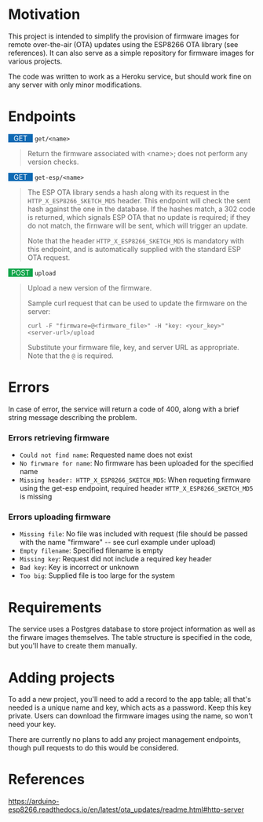 # Motivation
This project is intended to simplify the provision of firmware images for remote over-the-air (OTA) updates using the ESP8266 OTA library (see references).  It can also serve as a simple repository for firmware images for various projects.

The code was written to work as a Heroku service, but should work fine on any server with only minor modifications.

# Endpoints
<span style="background-color:#0f6ab4; width:50px; color: white; display: inline-block;    text-align: center;">GET</span> `get/<name>`
> Return the firmware associated with &lt;name>; does not perform any version checks.


<span style="background-color:#0f6ab4; width:50px; color: white; display: inline-block;    text-align: center;">GET</span> `get-esp/<name>`
> The ESP OTA library sends a hash along with its request in the `HTTP_X_ESP8266_SKETCH_MD5` header.  This endpoint will check the sent hash against the one in the database.  If the hashes match, a 302 code is returned, which signals ESP OTA that no update is required; if they do not match, the firnware will be sent, which will trigger an update.
>
>Note that the header `HTTP_X_ESP8266_SKETCH_MD5` is mandatory with this endpoint, and is automatically supplied with the standard ESP OTA request.

<span style="background-color:#10a54a; width:50px; color: white; display: inline-block;    text-align: center;">POST</span> `upload`
> Upload a new version of the firmware.
>
> Sample curl request that can be used to update the firmware on the server:
>
> `curl -F "firmware=@<firmware_file>" -H "key: <your_key>" <server-url>/upload`
>
> Substitute your firmware file, key, and server URL as appropriate.  Note that the `@` is required.


# Errors
In case of error, the service will return a code of 400, along with a brief string message describing the problem.

### Errors retrieving firmware
- `Could not find name`: Requested name does not exist
- `No firwmare for name`: No firmware has been uploaded for the specified name
- `Missing header: HTTP_X_ESP8266_SKETCH_MD5`: When requeting firmware using the get-esp endpoint, required header `HTTP_X_ESP8266_SKETCH_MD5` is missing

### Errors uploading firmware
- `Missing file`: No file was included with request (file should be passed with the name "firmware" -- see curl example under upload)
- `Empty filename`: Specified filename is empty
- `Missing key`: Request did not include a required key header
- `Bad key`: Key is incorrect or unknown
- `Too big`: Supplied file is too large for the system

# Requirements
The service uses a Postgres database to store project information as well as the firware images themselves.  The table structure is specified in the code, but you'll have to create them manually.

# Adding projects
To add a new project, you'll need to add a record to the app table; all that's needed is a unique name and key, which acts as a password.  Keep this key private.  Users can download the firmware images using the name, so won't need your key.

There are currently no plans to add any project management endpoints, though pull requests to do this would be considered.


# References
https://arduino-esp8266.readthedocs.io/en/latest/ota_updates/readme.html#http-server